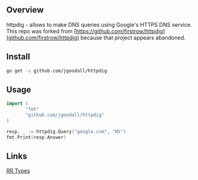 ## Overview

httpdig - allows to make DNS queries using Google's HTTPS DNS service. This repo was forked from [https://github.com/firstrow/httpdig](github.com/firstrow/httpdig) because that project appears abandoned.

## Install

``` bash
go get -u github.com/jgoodall/httpdig
```

## Usage

``` go
import (
       "fmt"
       "github.com/jgoodall/httpdig"
)

resp, _ := httpdig.Query("google.com", "NS")
fmt.Print(resp.Answer)
```

## Links
[RR Types](https://en.wikipedia.org/wiki/List_of_DNS_record_types)
